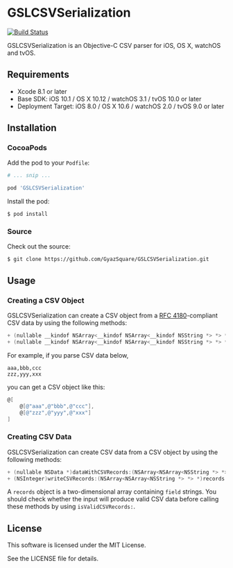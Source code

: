 # GSLCSVSerialization

[![Build Status](https://travis-ci.org/GyazSquare/GSLCSVSerialization.svg?branch=master)](https://travis-ci.org/GyazSquare/GSLCSVSerialization)

GSLCSVSerialization is an Objective-C CSV parser for iOS, OS X, watchOS and tvOS.

## Requirements

* Xcode 8.1 or later
* Base SDK: iOS 10.1 / OS X 10.12 / watchOS 3.1 / tvOS 10.0 or later
* Deployment Target: iOS 8.0 / OS X 10.6 / watchOS 2.0 / tvOS 9.0  or later

## Installation

### CocoaPods

Add the pod to your `Podfile`:

```ruby
# ... snip ...

pod 'GSLCSVSerialization'
```

Install the pod:

```shell
$ pod install
```

### Source

Check out the source:

```shell
$ git clone https://github.com/GyazSquare/GSLCSVSerialization.git
```

## Usage

### Creating a CSV Object

GSLCSVSerialization can create a CSV object from a [RFC 4180](https://tools.ietf.org/html/rfc4180)-compliant CSV data by using the following methods:

```objective-c
+ (nullable __kindof NSArray<__kindof NSArray<__kindof NSString *> *> *)CSVRecordsWithData:(NSData *)data encoding:(NSStringEncoding)encoding options:(GSLCSVReadingOptions)opt error:(NSError **)error;
+ (nullable __kindof NSArray<__kindof NSArray<__kindof NSString *> *> *)CSVRecordsWithStream:(NSInputStream *)stream encoding:(NSStringEncoding)encoding options:(GSLCSVReadingOptions)opt error:(NSError **)error;
```

For example, if you parse CSV data below,

```text
aaa,bbb,ccc
zzz,yyy,xxx
```

you can get a CSV object like this:

```objective-c
@[
    @[@"aaa",@"bbb",@"ccc"],
    @[@"zzz",@"yyy",@"xxx"]
]
```

### Creating CSV Data

GSLCSVSerialization can create CSV data from a CSV object by using the following methods:

```objective-c
+ (nullable NSData *)dataWithCSVRecords:(NSArray<NSArray<NSString *> *> *)records encoding:(NSStringEncoding)encoding options:(GSLCSVWritingOptions)opt error:(NSError **)error;
+ (NSInteger)writeCSVRecords:(NSArray<NSArray<NSString *> *> *)records toStream:(NSOutputStream *)stream encoding:(NSStringEncoding)encoding options:(GSLCSVWritingOptions)opt error:(NSError **)error;
```

A `records` object is a two-dimensional array containing `field` strings. You should check whether the input will produce valid CSV data before calling these methods by using `isValidCSVRecords:`.

## License

This software is licensed under the MIT License.

See the LICENSE file for details.
